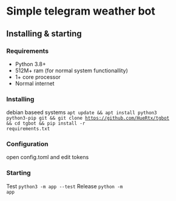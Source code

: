 # Simple telegram weather bot
## Installing & starting
### Requirements
- Python 3.8+
- 512M+ ram (for normal system functionallity)
- 1+ core processor
- Normal internet
### Installing
debian baseed systems <code>apt update && apt install python3 python3-pip git && git clone https://github.com/HueRtx/tgbot && cd tgbot && pip install -r requirements.txt</code>
### Configuration
open config.toml and edit tokens
### Starting
Test <code>python3 -m app --test</code>
Release <code>python -m app</code>



